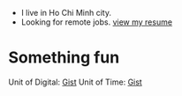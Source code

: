 - I live in Ho Chi Minh city.
- Looking for remote jobs. [view my resume](https://0xlkda.github.io/resume/lekhacduyanh_resume.pdf)

# Something fun
Unit of Digital: [Gist](https://gist.github.com/0xlkda/b9c69a808309698f34b9bc655032fcb0) 
Unit of Time: [Gist](https://gist.github.com/0xlkda/6ac57cd68ad2ff5ee0edbac960591b92)
